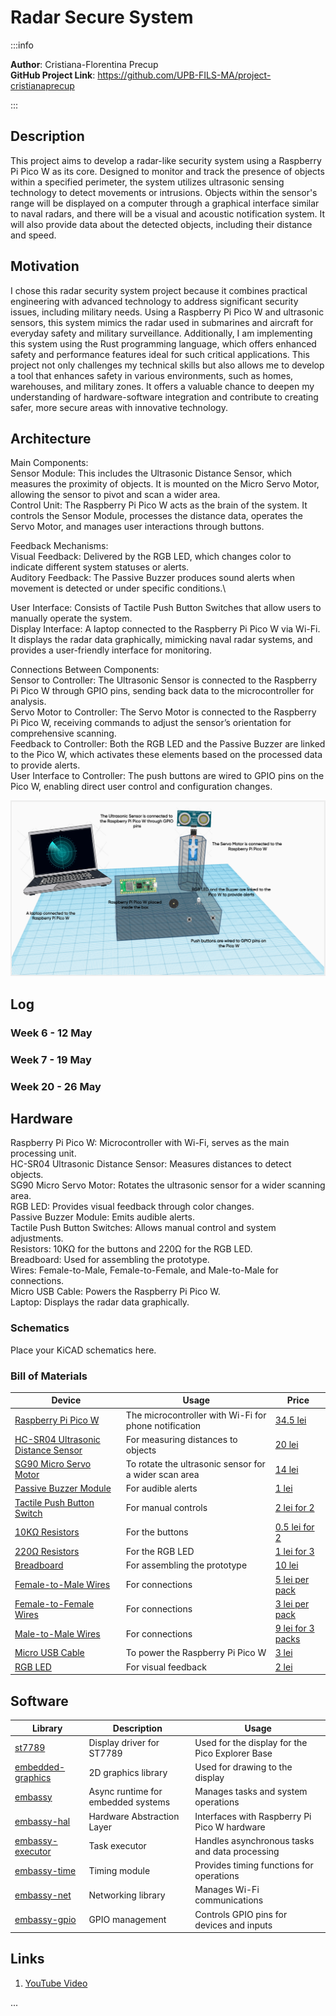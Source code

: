 # Radar Secure System
:::info 

**Author**: Cristiana-Florentina Precup\
**GitHub Project Link**: https://github.com/UPB-FILS-MA/project-cristianaprecup

:::

## Description

This project aims to develop a radar-like security system using a Raspberry Pi Pico W as its core. Designed to monitor and track the presence of objects within a specified perimeter, the system utilizes ultrasonic sensing technology to detect movements or intrusions. Objects within the sensor's range will be displayed on a computer through a graphical interface similar to naval radars, and there will be a visual and acoustic notification system. It will also provide data about the detected objects, including their distance and speed.

## Motivation

I chose this radar security system project because it combines practical engineering with advanced technology to address significant security issues, including military needs. Using a Raspberry Pi Pico W and ultrasonic sensors, this system mimics the radar used in submarines and aircraft for everyday safety and military surveillance. Additionally, I am implementing this system using the Rust programming language, which offers enhanced safety and performance features ideal for such critical applications. This project not only challenges my technical skills but also allows me to develop a tool that enhances safety in various environments, such as homes, warehouses, and military zones. It offers a valuable chance to deepen my understanding of hardware-software integration and contribute to creating safer, more secure areas with innovative technology.

## Architecture 

Main Components:\
Sensor Module: This includes the Ultrasonic Distance Sensor, which measures the proximity of objects. It is mounted on the Micro Servo Motor, allowing the sensor to pivot and scan a wider area.\
Control Unit: The Raspberry Pi Pico W acts as the brain of the system. It controls the Sensor Module, processes the distance data, operates the Servo Motor, and manages user interactions through buttons.

Feedback Mechanisms:\
Visual Feedback: Delivered by the RGB LED, which changes color to indicate different system statuses or alerts.\
Auditory Feedback: The Passive Buzzer produces sound alerts when movement is detected or under specific conditions.\

User Interface: Consists of Tactile Push Button Switches that allow users to manually operate the system.\
Display Interface: A laptop connected to the Raspberry Pi Pico W via Wi-Fi. It displays the radar data graphically, mimicking naval radar systems, and provides a user-friendly interface for monitoring.

Connections Between Components:\
Sensor to Controller: The Ultrasonic Sensor is connected to the Raspberry Pi Pico W through GPIO pins, sending back data to the microcontroller for analysis.\
Servo Motor to Controller: The Servo Motor is connected to the Raspberry Pi Pico W, receiving commands to adjust the sensor’s orientation for comprehensive scanning.\
Feedback to Controller: Both the RGB LED and the Passive Buzzer are linked to the Pico W, which activates these elements based on the processed data to provide alerts.\
User Interface to Controller: The push buttons are wired to GPIO pins on the Pico W, enabling direct user control and configuration changes.

![Architecture photo](./Architecture.png)

## Log

<!-- write every week your progress here -->

### Week 6 - 12 May

### Week 7 - 19 May

### Week 20 - 26 May

## Hardware

Raspberry Pi Pico W: Microcontroller with Wi-Fi, serves as the main processing unit.\
HC-SR04 Ultrasonic Distance Sensor: Measures distances to detect objects.\
SG90 Micro Servo Motor: Rotates the ultrasonic sensor for a wider scanning area.\
RGB LED: Provides visual feedback through color changes.\
Passive Buzzer Module: Emits audible alerts.\
Tactile Push Button Switches: Allows manual control and system adjustments.\
Resistors: 10KΩ for the buttons and 220Ω for the RGB LED.\
Breadboard: Used for assembling the prototype.\
Wires: Female-to-Male, Female-to-Female, and Male-to-Male for connections.\
Micro USB Cable: Powers the Raspberry Pi Pico W.\
Laptop: Displays the radar data graphically.

### Schematics

Place your KiCAD schematics here.

### Bill of Materials

<!-- Fill out this table with all the hardware components that you might need.

The format is 
```
| [Device](link://to/device) | This is used ... | [price](link://to/store) |


```

-->
| Device | Usage | Price |
|--------|--------|-------|
| [Raspberry Pi Pico W](https://www.optimusdigital.ro/ro/placi-raspberry-pi/12394-raspberry-pi-pico-w.html) | The microcontroller with Wi-Fi for phone notification | [34.5 lei](https://www.optimusdigital.ro/ro/placi-raspberry-pi/12394-raspberry-pi-pico-w.html) |
| [HC-SR04 Ultrasonic Distance Sensor](https://ardushop.ro/ro/electronica/47-modul-senzor-ultrasonic-detector-distanta.html) | For measuring distances to objects | [20 lei](https://ardushop.ro/ro/electronica/47-modul-senzor-ultrasonic-detector-distanta.html) |
| [SG90 Micro Servo Motor](https://www.optimusdigital.ro/en/servomotors/26-sg90-micro-servo-motor.html) | To rotate the ultrasonic sensor for a wider scan area | [14 lei](https://www.optimusdigital.ro/en/servomotors/26-sg90-micro-servo-motor.html) |
| [Passive Buzzer Module](https://www.optimusdigital.ro/en/electronic-components/12598-passive-buzzer-module.html?search_query=Buzzer&results=87) | For audible alerts | [1 lei](https://www.optimusdigital.ro/en/electronic-components/12598-passive-buzzer-module.html?search_query=Buzzer&results=87) |
| [Tactile Push Button Switch](https://ardushop.ro/ro/home/97-buton-mic-push-button-trough-hole.html?search_query=push+button&results=30) | For manual controls | [2 lei for 2](https://ardushop.ro/ro/home/97-buton-mic-push-button-trough-hole.html?search_query=push+button&results=30) |
| [10KΩ Resistors](https://ardushop.ro/ro/electronica/211-rezistenta-14w-1-buc.html#/96-valoare_rezistenta-10k) | For the buttons | [0.5 lei for 2](https://ardushop.ro/ro/electronica/211-rezistenta-14w-1-buc.html#/96-valoare_rezistenta-10k) |
| [220Ω Resistors](https://ardushop.ro/ro/electronica/211-rezistenta-14w-1-buc.html#/83-valoare_rezistenta-220r) | For the RGB LED | [1 lei for 3](https://ardushop.ro/ro/electronica/211-rezistenta-14w-1-buc.html#/83-valoare_rezistenta-220r) |
| [Breadboard](https://www.bitmi.ro/breadboard-830-puncte-mb-102-10500.html?gad_source=1) | For assembling the prototype | [10 lei](https://www.bitmi.ro/breadboard-830-puncte-mb-102-10500.html?gad_source=1) |
| [Female-to-Male Wires](https://ardushop.ro/ro/electronica/23-40-x-dupont-cables-female-male-10cm.html?search_query=fire&results=203) | For connections | [5 lei per pack](https://ardushop.ro/ro/electronica/23-40-x-dupont-cables-female-male-10cm.html?search_query=fire&results=203) |
| [Female-to-Female Wires](https://www.optimusdigital.ro/en/wires-with-connectors/880-fire-colorate-mama-mama-10p-10-cm.html?search_query=wires&results=565) | For connections | [3 lei per pack](https://www.optimusdigital.ro/en/wires-with-connectors/880-fire-colorate-mama-mama-10p-10-cm.html?search_query=wires&results=565) |
| [Male-to-Male Wires](https://www.optimusdigital.ro/en/wires-with-connectors/885-wires-male-male-10p-10cm.html?search_query=wires&results=565) | For connections | [9 lei for 3 packs](https://www.optimusdigital.ro/en/wires-with-connectors/885-wires-male-male-10p-10cm.html?search_query=wires&results=565) |
| [Micro USB Cable](https://www.optimusdigital.ro/en/usb-cables/4576-cablu-albastru-micro-usb.html?search_query=usb+to+micro+usb&results=516) | To power the Raspberry Pi Pico W | [3 lei](https://www.optimusdigital.ro/en/usb-cables/4576-cablu-albastru-micro-usb.html?search_query=usb+to+micro+usb&results=516) |
| [RGB LED](https://ardushop.ro/ro/electronica/271-led-tricolor-cu-catod-comun.html) | For visual feedback | [2 lei](https://ardushop.ro/ro/electronica/271-led-tricolor-cu-catod-comun.html) |


## Software

| Library | Description | Usage |
|---------|-------------|-------|
| [st7789](https://github.com/almindor/st7789) | Display driver for ST7789 | Used for the display for the Pico Explorer Base |
| [embedded-graphics](https://github.com/embedded-graphics/embedded-graphics) | 2D graphics library | Used for drawing to the display |
| [embassy](https://github.com/embassy-rs/embassy) | Async runtime for embedded systems | Manages tasks and system operations |
| [embassy-hal](https://github.com/embassy-rs/embassy) | Hardware Abstraction Layer | Interfaces with Raspberry Pi Pico W hardware |
| [embassy-executor](https://github.com/embassy-rs/embassy) | Task executor | Handles asynchronous tasks and data processing |
| [embassy-time](https://github.com/embassy-rs/embassy) | Timing module | Provides timing functions for operations |
| [embassy-net](https://github.com/embassy-rs/embassy) | Networking library | Manages Wi-Fi communications |
| [embassy-gpio](https://github.com/embassy-rs/embassy) | GPIO management | Controls GPIO pins for devices and inputs |

## Links

<!-- Add a few links that inspired you and that you think you will use for your project -->

1. [YouTube Video](https://www.youtube.com/watch?v=kQRYIH2HwfY&ab_channel=HowToMechatronics)

...
